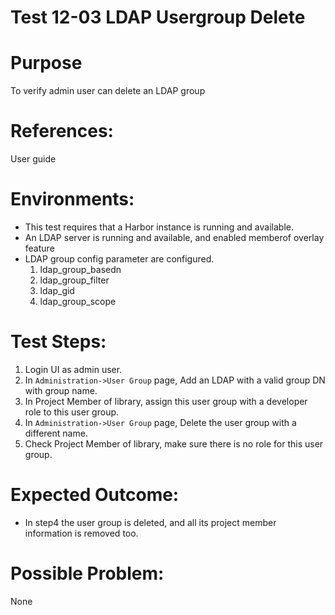 Test 12-03 LDAP Usergroup Delete
=======

# Purpose

To verify admin user can delete an LDAP group

# References:

User guide

# Environments:

* This test requires that a Harbor instance is running and available.
* An LDAP server is running and available, and enabled memberof overlay feature
* LDAP group config parameter are configured.
    1. ldap_group_basedn
    1. ldap_group_filter
    1. ldap_gid
    1. ldap_group_scope

# Test Steps:

1. Login UI as admin user.
2. In `Administration->User Group` page, Add an LDAP with a valid group DN with group name.
3. In Project Member of library, assign this user group with a developer role to this user group.
4. In `Administration->User Group` page, Delete the user group with a different name.
5. Check Project Member of library, make sure there is no role for this user group.

# Expected Outcome:

* In step4 the user group is deleted, and all its project member information is removed too.

# Possible Problem:
None